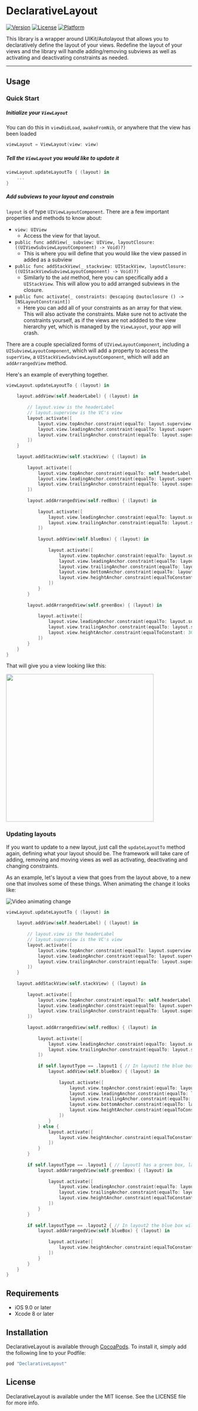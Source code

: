 # DeclarativeLayout

[![Version](https://img.shields.io/cocoapods/v/DeclarativeLayout.svg?style=flat)](http://cocoapods.org/pods/DeclarativeLayout)
[![License](https://img.shields.io/cocoapods/l/DeclarativeLayout.svg?style=flat)](http://cocoapods.org/pods/DeclarativeLayout)
[![Platform](https://img.shields.io/cocoapods/p/DeclarativeLayout.svg?style=flat)](http://cocoapods.org/pods/DeclarativeLayout)

This library is a wrapper around UIKit/Autolayout that allows you to declaratively define the layout of your views. Redefine the layout of your views and the library will handle adding/removing subviews as well as activating and deactivating constraints as needed. 

---

## Usage

### Quick Start 

##### Initialize your `ViewLayout` 

You can do this in `viewDidLoad`, `awakeFromNib`, or anywhere that the view has been loaded 

```swift
viewLayout = ViewLayout(view: view)
```

##### Tell the `ViewLayout` you would like to update it

```swift
viewLayout.updateLayoutTo { (layout) in 
	...
}
```

##### Add subviews to your layout and constrain

`layout` is of type `UIViewLayoutComponent`. There are a few important properties and methods to know about:
* `view: UIView`
    * Access the view for that layout. 
* `public func addView(_ subview: UIView, layoutClosure: ((UIViewSubviewLayoutComponent) -> Void)?)`
    * This is where you will define that you would like the view passed in added as a subview
* `public func addStackView(_ stackview: UIStackView, layoutClosure: ((UIStackViewSubviewLayoutComponent) -> Void)?)`
    * Similarly to the `add` method, here you can specifically add a `UIStackView`. This will allow you to add arranged subviews in the closure.
* `public func activate(_ constraints: @escaping @autoclosure () -> [NSLayoutConstraint])`
    * Here you can add all of your constraints as an array for that view. This will also activate the constraints. Make sure not to activate the constraints yourself, as if the views are not addded to the view hierarchy yet, which is managed by the `ViewLayout`, your app will crash.

There are a couple specialized forms of `UIViewLayoutComponent`, including a `UISubviewLayoutComponent`, which will add a property to access the `superView`, a `UIStackViewSubviewLayoutComponent`, which will add an `addArrangedView` method.

Here's an example of everything together. 

```swift
viewLayout.updateLayoutTo { (layout) in
    
    layout.addView(self.headerLabel) { (layout) in
        
        // layout.view is the headerLabel
        // layout.superview is the VC's view
        layout.activate([
            layout.view.topAnchor.constraint(equalTo: layout.superview.topAnchor, constant: 75),
            layout.view.leadingAnchor.constraint(equalTo: layout.superview.leadingAnchor, constant: 20),
            layout.view.trailingAnchor.constraint(equalTo: layout.superview.trailingAnchor, constant: -20),
        ])
    }
    
    layout.addStackView(self.stackView) { (layout) in
        
        layout.activate([
            layout.view.topAnchor.constraint(equalTo: self.headerLabel.bottomAnchor, constant: 20),
            layout.view.leadingAnchor.constraint(equalTo: layout.superview.leadingAnchor, constant: 20),
            layout.view.trailingAnchor.constraint(equalTo: layout.superview.trailingAnchor, constant: -20),
        ])
        
        layout.addArrangedView(self.redBox) { (layout) in
            
            layout.activate([
                layout.view.leadingAnchor.constraint(equalTo: layout.superview.leadingAnchor),
                layout.view.trailingAnchor.constraint(equalTo: layout.superview.trailingAnchor),
            ])
            
            layout.addView(self.blueBox) { (layout) in
                
                layout.activate([
                    layout.view.topAnchor.constraint(equalTo: layout.superview.topAnchor, constant: 20),
                    layout.view.leadingAnchor.constraint(equalTo: layout.superview.leadingAnchor, constant: 20),
                    layout.view.trailingAnchor.constraint(equalTo: layout.superview.trailingAnchor, constant: -20),
                    layout.view.bottomAnchor.constraint(equalTo: layout.superview.bottomAnchor, constant: -20),
                    layout.view.heightAnchor.constraint(equalToConstant: 100)
                ])
            }
        }
        
        layout.addArrangedView(self.greenBox) { (layout) in
            
            layout.activate([
                layout.view.leadingAnchor.constraint(equalTo: layout.superview.leadingAnchor),
                layout.view.trailingAnchor.constraint(equalTo: layout.superview.trailingAnchor),
                layout.view.heightAnchor.constraint(equalToConstant: 300),
            ])
        }
    }
}
```

That will give you a view looking like this:  

<img src="/Resources/layout1.png" width=400 />

### Updating layouts 

 If you want to update to a new layout, just call the `updateLayoutTo` method again, defining what your layout should be. The framework will take care of adding, removing and moving views as well as activating, deactivating and changing constraints. 

 As an example, let's layout a view that goes from the layout above, to a new one that involves some of these things. When animating the change it looks like:

![Video animating change](/Resources/animateChange.gif)

```swift
viewLayout.updateLayoutTo { (layout) in
    
    layout.addView(self.headerLabel) { (layout) in
        
        // layout.view is the headerLabel
        // layout.superview is the VC's view
        layout.activate([
            layout.view.topAnchor.constraint(equalTo: layout.superview.topAnchor, constant: 75),
            layout.view.leadingAnchor.constraint(equalTo: layout.superview.leadingAnchor, constant: 20),
            layout.view.trailingAnchor.constraint(equalTo: layout.superview.trailingAnchor, constant: -20),
        ])
    }
    
    layout.addStackView(self.stackView) { (layout) in
        
        layout.activate([
            layout.view.topAnchor.constraint(equalTo: self.headerLabel.bottomAnchor, constant: 20),
            layout.view.leadingAnchor.constraint(equalTo: layout.superview.leadingAnchor, constant: 20),
            layout.view.trailingAnchor.constraint(equalTo: layout.superview.trailingAnchor, constant: -20),
        ])
        
        layout.addArrangedView(self.redBox) { (layout) in
            
            layout.activate([
                layout.view.leadingAnchor.constraint(equalTo: layout.superview.leadingAnchor),
                layout.view.trailingAnchor.constraint(equalTo: layout.superview.trailingAnchor),
            ])
            
            if self.layoutType == .layout1 { // In layout1 the blue box will be inside of the red box
                layout.addView(self.blueBox) { (layout) in
                    
                    layout.activate([
                        layout.view.topAnchor.constraint(equalTo: layout.superview.topAnchor, constant: 20),
                        layout.view.leadingAnchor.constraint(equalTo: layout.superview.leadingAnchor, constant: 20),
                        layout.view.trailingAnchor.constraint(equalTo: layout.superview.trailingAnchor, constant: -20),
                        layout.view.bottomAnchor.constraint(equalTo: layout.superview.bottomAnchor, constant: -20),
                        layout.view.heightAnchor.constraint(equalToConstant: 100)
                    ])
                }
            } else {
                layout.activate([
                    layout.view.heightAnchor.constraint(equalToConstant: 200)
                ])
            }
        }
        
        if self.layoutType == .layout1 { // layout1 has a green box, layout 2 does not
            layout.addArrangedView(self.greenBox) { (layout) in
                
                layout.activate([
                    layout.view.leadingAnchor.constraint(equalTo: layout.superview.leadingAnchor),
                    layout.view.trailingAnchor.constraint(equalTo: layout.superview.trailingAnchor),
                    layout.view.heightAnchor.constraint(equalToConstant: 300),
                ])
            }
        }
        
        if self.layoutType == .layout2 { // In layout2 the blue box will be below the red box
            layout.addArrangedView(self.blueBox) { (layout) in
                
                layout.activate([
                    layout.view.heightAnchor.constraint(equalToConstant: 100)
                ])
            }
        }
    }
}
```

## Requirements

* iOS 9.0 or later 
* Xcode 8 or later 

## Installation

DeclarativeLayout is available through [CocoaPods](http://cocoapods.org). To install
it, simply add the following line to your Podfile:

```ruby
pod "DeclarativeLayout"
```

## License

DeclarativeLayout is available under the MIT license. See the LICENSE file for more info.
